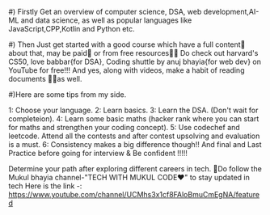 #) Firstly Get an overview of computer science, DSA, web development,AI-ML and data science, as well as popular languages
 like JavaScript,CPP,Kotlin and Python etc.

#) Then Just get started with a good course which have a full content🎯 about that, may be paid💸 or from free resources👨‍💻
Do check out harvard's CS50, love babbar{for DSA}, Coding shuttle by anuj bhayia{for web dev} on YouTube for free!!!
And yes, along with videos, make a habit of reading documents 📜📃as well.


#)Here are some tips from my side.

1: Choose your language.
2: Learn basics.
3: Learn the DSA. (Don't wait for completeion).
4: Learn some basic maths (hacker rank where you can start for maths and strengthen your coding concept).
5: Use codechef and leetcode. Attend all the contests and after contest upsolving and evaluation is a must.
6: Consistency makes a big difference though!!
And final and Last Practice before going for interview & Be confident !!!!!

Determine your path after exploring different careers in tech.
🔴Do follow the Mukul bhayia channel-"TECH WITH MUKUL CODE❤" to stay updated in tech
Here is the link -: https://www.youtube.com/channel/UCMhs3x1cf8FAloBmuCmEgNA/featured